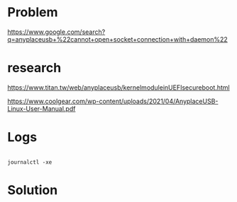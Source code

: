 # Problem
https://www.google.com/search?q=anyplaceusb+%22cannot+open+socket+connection+with+daemon%22

# research
https://www.titan.tw/web/anyplaceusb/kernelmoduleinUEFIsecureboot.html

https://www.coolgear.com/wp-content/uploads/2021/04/AnyplaceUSB-Linux-User-Manual.pdf

# Logs
 ```systemctl status eveusb.service
 
 journalctl -xe
 ```

# Solution
